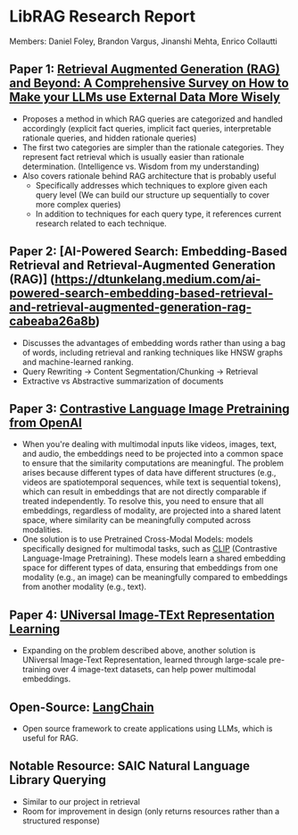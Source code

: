 # LibRAG Research Report

Members: Daniel Foley, Brandon Vargus, Jinanshi Mehta, Enrico Collautti

## Paper 1: [Retrieval Augmented Generation (RAG) and Beyond: A Comprehensive Survey on How to Make your LLMs use External Data More Wisely](https://arxiv.org/pdf/2409.14924)

- Proposes a method in which RAG queries are categorized and handled accordingly (explicit fact queries, implicit fact queries, interpretable rationale queries, and hidden rationale queries)  
- The first two categories are simpler than the rationale categories. They represent fact retrieval which is usually easier than rationale determination. (Intelligence vs. Wisdom from my understanding)  
- Also covers rationale behind RAG architecture that is probably useful  
  - Specifically addresses which techniques to explore given each query level (We can build our structure up sequentially to cover more complex queries)  
  - In addition to techniques for each query type, it references current research related to each technique.

## Paper 2: [AI-Powered Search: Embedding-Based Retrieval and Retrieval-Augmented Generation (RAG)] (https://dtunkelang.medium.com/ai-powered-search-embedding-based-retrieval-and-retrieval-augmented-generation-rag-cabeaba26a8b)

- Discusses the advantages of embedding words rather than using a bag of words, including retrieval and ranking techniques like HNSW graphs and machine-learned ranking.  
- Query Rewriting → Content Segmentation/Chunking → Retrieval   
- Extractive vs Abstractive summarization of documents

## Paper 3: [Contrastive Language Image Pretraining from OpenAI](https://openai.com/index/clip/)

- When you're dealing with multimodal inputs like videos, images, text, and audio, the embeddings need to be projected into a common space to ensure that the similarity computations are meaningful. The problem arises because different types of data have different structures (e.g., videos are spatiotemporal sequences, while text is sequential tokens), which can result in embeddings that are not directly comparable if treated independently. To resolve this, you need to ensure that all embeddings, regardless of modality, are projected into a shared latent space, where similarity can be meaningfully computed across modalities.  
- One solution is to use Pretrained Cross-Modal Models: models specifically designed for multimodal tasks, such as [CLIP](https://openai.com/index/clip/) (Contrastive Language-Image Pretraining). These models learn a shared embedding space for different types of data, ensuring that embeddings from one modality (e.g., an image) can be meaningfully compared to embeddings from another modality (e.g., text).

## Paper 4: [UNiversal Image-TExt Representation Learning](https://paperswithcode.com/method/uniter)

- Expanding on the problem described above, another solution is UNiversal Image-Text Representation, learned through large-scale pre-training over 4 image-text datasets, can help power multimodal embeddings.

## Open-Source: [LangChain](https://python.langchain.com/docs/introduction/)

- Open source framework to create applications using LLMs, which is useful for RAG.

## Notable Resource: SAIC Natural Language Library Querying

- Similar to our project in retrieval  
- Room for improvement in design (only returns resources rather than a structured response)